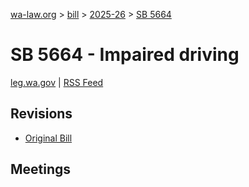 [wa-law.org](/) > [bill](/bill/) > [2025-26](/bill/2025-26/) > [SB 5664](/bill/2025-26/sb/5664/)

# SB 5664 - Impaired driving
[leg.wa.gov](https://app.leg.wa.gov/billsummary?BillNumber=5664&Year=2025&Initiative=false) | [RSS Feed](./rss.xml)

## Revisions
* [Original Bill](1/)

## Meetings